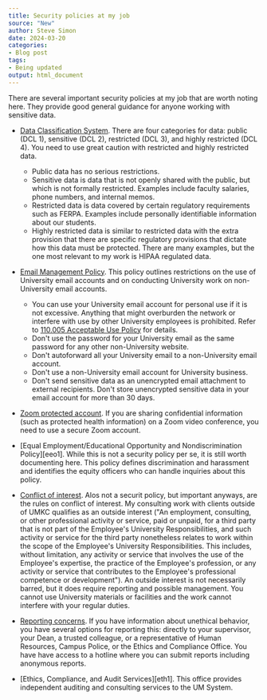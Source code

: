```yaml
---
title: Security policies at my job
source: "New"
author: Steve Simon
date: 2024-03-20
categories:
- Blog post
tags:
- Being updated
output: html_document
---
```


There are several important security policies at my job that are worth noting here. They provide good general guidance for anyone working with sensitive data.

<!---more--->

-   [Data Classification System][dat1]. There are four categories for data: public (DCL 1), sensitive (DCL 2), restricted (DCL 3), and highly restricted (DCL 4). You need to use great caution with restricted and highly restricted data.
    -   Public data has no serious restrictions.
    -   Sensitive data is data that is not openly shared with the public, but which is not formally restricted. Examples include faculty salaries, phone numbers, and internal memos.
    -   Restricted data is data covered by certain regulatory requirements such as FERPA. Examples include personally identifiable information about our students.
    -   Highly restricted data is similar to restricted data with the extra provision that there are specific regulatory provisions that dictate how this data must be protected. There are many examples, but the one most relevant to my work is HIPAA regulated data.

-   [Email Management Policy][ema1]. This policy outlines restrictions on the use of University email accounts and on conducting University work on non-University email accounts.
    -   You can use your University email account for personal use if it is not excessive. Anything that might overburden the network or interfere with use by other University employees is prohibited. Refer to [110.005 Acceptable Use Policy][acc1] for details.
    -   Don't use the password for your University email as the same password for any other non-University website.
    -   Don't autoforward all your University email to a non-University email account.
    -   Don't use a non-University email account for University business.
    -   Don't send sensitive data as an unencrypted email attachment to external recipients. Don't store unencrypted sensitive data in your email account for more than 30 days.
    
-   [Zoom protected account][zoo1]. If you are sharing confidential information (such as protected health information) on a Zoom video conference, you need to use a secure Zoom account.
    
-   [Equal Employment/Educational Opportunity and Nondiscrimination Policy][eeo1]. While this is not a security policy per se, it is still worth documenting here. This policy defines discrimination and harassment and identifies the equity officers who can handle inquiries about this policy. 

-   [Conflict of interest][coi1]. Alos not a securit policy, but important anyways, are the rules on conflict of interest. My consulting work with clients outside of UMKC qualifies as an outside interest ("An employment, consulting, or other professional activity or service, paid or unpaid, for a third party that is not part of the Employee's University Responsibilities, and such activity or service for the third party nonetheless relates to work within the scope of the Employee's University Responsibilities. This includes, without limitation, any activity or service that involves the use of the Employee's expertise, the practice of the Employee's profession, or any activity or service that contributes to the Employee's professional competence or development"). An outside interest is not necessarily barred, but it does require reporting and possible management. You cannot use University materials or facilities and the work cannot interfere with your regular duties.

-   [Reporting concerns][rep1]. If you have information about unethical behavior, you have several options for reporting this: directly to your supervisor, your Dean, a trusted colleague, or a representative of Human Resources, Campus Police, or the Ethics and Compliance Office. You have have access to a hotline where you can submit reports including anonymous reports.

-   [Ethics, Compliance, and Audit Services][eth1]. This office provides independent auditing and consulting services to the UM System.
    
[acc1]: https://www.umsystem.edu/ums/rules/collected_rules/facilities/ch110/110.005_acceptable_use_policy

[coi1]: https://www.umsystem.edu/ums/rules/collected_rules/personnel/ch330/330.015_policy_on_conflict_of_interest

[dat1]: https://www.umsystem.edu/ums/is/infosec/classification-definitions

[ema1]: https://www.umsystem.edu/ums/is/email-management-policy

[rep1]: https://www.umsystem.edu/ums/ecas/reportingconcerns

[zoo1]: https://online.missouri.edu/learning/articles/11000106476